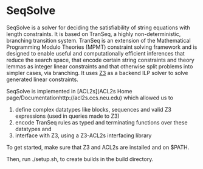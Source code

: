 # SeqSolve
SeqSolve is a solver for deciding the satisfiability of string equations with length constraints. It is based on TranSeq, a highly non-deterministic, branching transition system. TranSeq is an extension of the Mathematical Programming Modulo Theories (MPMT) constraint solving framework and is designed to enable useful and computationally efficient inferences that reduce the search space, that encode certain string constraints and theory lemmas as integer linear constraints and that otherwise split problems into simpler cases, via branching. It uses [Z3](https://github.com/Z3Prover/z3) as a backend ILP solver to solve generated linear constraints.

SeqSolve is implemented in [ACL2s](ACL2s Home page/Documentationhttp://acl2s.ccs.neu.edu) which allowed us to 
1. define complex datatypes like blocks, sequences and valid Z3 expressions (used in queries made to Z3)
2. encode TranSeq rules as typed and terminating functions over these datatypes and 
3. interface with Z3, using a Z3-ACL2s interfacing library

To get started, make sure that Z3 and ACL2s are installed and on $PATH.

Then, run ./setup.sh, to create builds in the build directory.
